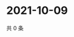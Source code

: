 # 2021-10-09

共 0 条

<!-- BEGIN WEIBO -->
<!-- 最后更新时间 Sat Oct 09 2021 09:43:36 GMT+0800 (China Standard Time) -->

<!-- END WEIBO -->
